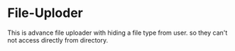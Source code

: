 # File-Uploder
This is advance file uploader with hiding a file type from user. so they can't not access directly from directory.
